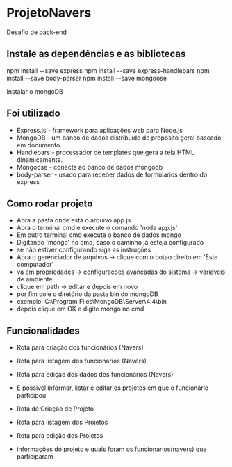 # ProjetoNavers
 Desafio de back-end

## Instale as dependências e as bibliotecas

npm install --save express
npm install --save express-handlebars
npm install --save body-parser
npm install --save mongoose

Instalar o mongoDB

## Foi utilizado
* Express.js - framework para aplicações web para Node.js 
* MongoDB - um banco de dados distribuído de propósito geral baseado em documento.
* Handlebars - processador de templates que gera a tela HTML dinamicamente.
* Mongoose - conecta ao banco de dados mongodb
* body-parser - usado para receber dados de formularios dentro do express

## Como rodar projeto
* Abra a pasta onde está o arquivo app.js
* Abra o terminal cmd e execute o comando 'node app.js' 
* Em outro terminal cmd execute o banco de dados mongo
* Digitando 'mongo' no cmd, caso o caminho já esteja configurado
* se não estiver configurando siga as instruções
* Abra o gerenciador de arquivos -> clique com o botao direito em 'Este computador'
* va em propriedades -> configuracoes avançadas do sistema -> variaveis de ambiente
* clique em path -> editar e depois em novo
* por fim cole o diretório da pasta bin do mongoDB
* exemplo: C:\Program Files\MongoDB\Server\4.4\bin
* depois clique em OK e digite mongo no cmd

## Funcionalidades

* Rota para criação dos funcionários (Navers) 
* Rota para listagem dos funcionários (Navers) 
* Rota para edição dos dados dos funcionários (Navers) 
* E possivel informar, listar e editar os projetos em que o funcionário participou 
 
* Rota de Criação de Projeto 
* Rota para listagem dos Projetos 
* Rota para edição dos Projetos 
* informações do projeto e quais foram os funcionarios(navers) que participaram 


